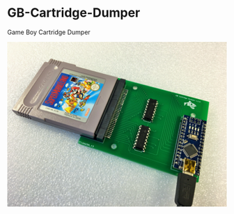 # GB-Cartridge-Dumper

Game Boy Cartridge Dumper

![alt text](https://github.com/DrVector-000/GB-Cartridge-Dumper/blob/main/Docs/GB%20Cartridge%20Dumper%20001.JPG?raw=true)
